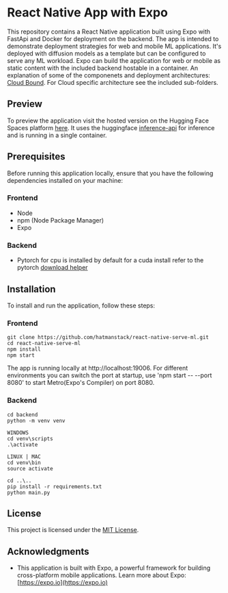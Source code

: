 # React Native App with Expo

This repository contains a React Native application built using Expo with FastApi and Docker for deployment on the backend. The app is intended to demonstrate deployment strategies for web and mobile ML applications. It's deployed with diffusion models as a template but can be configured to serve any ML workload.  Expo can build the application for web or mobile as static content with the included backend hostable in a container. An explanation of some of the componenets and deployment architectures: [Cloud Bound](https://medium.com/@HatmanStack/cloud-bound-react-native-and-fastapi-ml-684a658f967a).  For Cloud specific architecture see the included sub-folders.

## Preview

To preview the application visit the hosted version on the Hugging Face Spaces platform [here](https://huggingface.co/spaces/Hatman/react-native-serve-ml).  It uses the huggingface [inference-api](https://huggingface.co/docs/api-inference/index) for inference and is running in a single container. 

## Prerequisites

Before running this application locally, ensure that you have the following dependencies installed on your machine:

### Frontend

- Node
- npm (Node Package Manager)
- Expo

### Backend

- Pytorch for cpu is installed by default for a cuda install refer to the pytorch [download helper](https://pytorch.org/get-started/locally/)

## Installation

To install and run the application, follow these steps:

### Frontend
   
   ```shell
   git clone https://github.com/hatmanstack/react-native-serve-ml.git
   cd react-native-serve-ml
   npm install
   npm start
   ```

The app is running locally at http://localhost:19006. For different environments you can switch the port at startup, use 'npm start -- --port 8080' to start Metro(Expo's Compiler) on port 8080.

### Backend
   
   ```shell
   cd backend
   python -m venv venv

   WINDOWS
   cd venv\scripts
   .\activate

   LINUX | MAC
   cd venv\bin
   source activate

   cd ..\..
   pip install -r requirements.txt
   python main.py
   ```

## License

This project is licensed under the [MIT License](LICENSE).

## Acknowledgments

- This application is built with Expo, a powerful framework for building cross-platform mobile applications. Learn more about Expo: [https://expo.io](https://expo.io)

